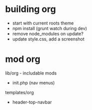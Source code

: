 building org
===

* start with current roots theme
* npm install (grunt watch during dev)
* remove node_modules on update?
* update style.css, add a screenshot

mod org
===

lib/org - includable mods

* init.php (nav menus)

templates/org

* header-top-navbar